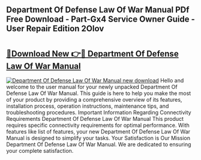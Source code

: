 ## Department Of Defense Law Of War Manual PDf Free Download - Part-Gx4 Service Owner Guide - User Repair Edition 2Olov

# <h2><a href="http://bc16383.oget.top/?id=Department+Of+Defense+Law+Of+War+Manual">🔗Download New 👉🔴 Department Of Defense Law Of War Manual</a></h2>

[![Department Of Defense Law Of War Manual new download](https://i.imgur.com/5g1atiW.png)](http://bc16383.oget.top/?id=Department+Of+Defense+Law+Of+War+Manual)
Hello and welcome to the user manual for your newly unpacked Department Of Defense Law Of War Manual. This guide is here to help you make the most of your product by providing a comprehensive overview of its features, installation process, operation instructions, maintenance tips, and troubleshooting procedures. Important Information Regarding Connectivity Requirements Department Of Defense Law Of War Manual This product requires specific connectivity requirements for optimal performance. With features like list of features, your new Department Of Defense Law Of War Manual is designed to simplify your tasks. Your Satisfaction is Our Mission Department Of Defense Law Of War Manual. We are dedicated to ensuring your complete satisfaction.
